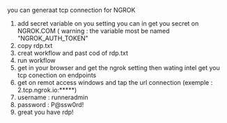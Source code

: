 you can generaat tcp connection for NGROK 
1. add secret variable on you setting you can in get you secret on NGROK.COM ( warning : the variable most be named "NGROK_AUTH_TOKEN"
2. copy rdp.txt 
3. creat workflow and past cod of rdp.txt
4. run workflow
5. get in your browser and get the ngrok setting then wating intel get you tcp conection on endpoints
6. get on remot access windows and tap the url connection (exemple : 2.tcp.ngrok.io:*****)
7. username : runneradmin
8. password : P@ssw0rd!
9. great you have rdp!

